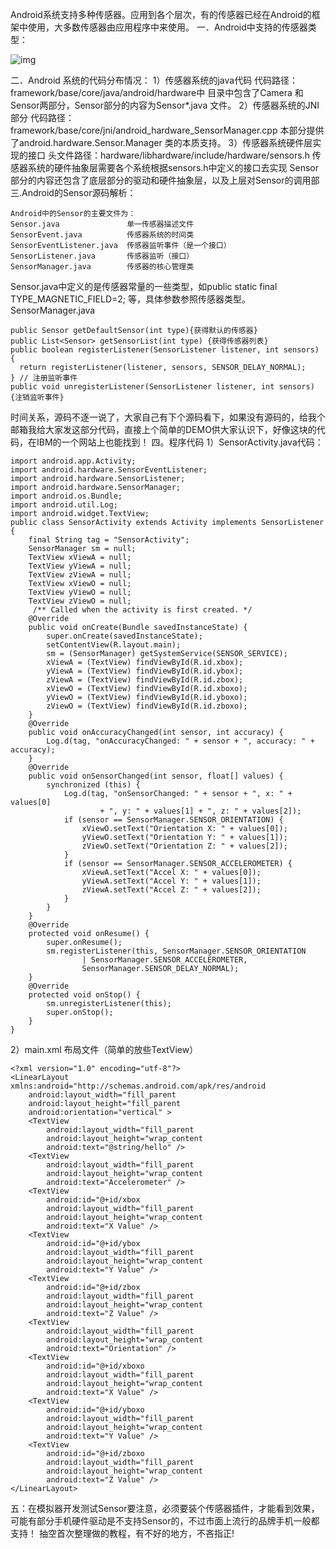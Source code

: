 Android系统支持多种传感器。应用到各个层次，有的传感器已经在Android的框架中使用，大多数传感器由应用程序中来使用。
一．Android中支持的传感器类型：

![img](http://emanual.github.io/md-android/img/device_sensor/11_sensor.png) 

二．Android 系统的代码分布情况：
1）传感器系统的java代码
代码路径：framework/base/core/java/android/hardware中
目录中包含了Camera 和Sensor两部分，Sensor部分的内容为Sensor*.java 文件。
2）传感器系统的JNI部分
代码路径： framework/base/core/jni/android_hardware_SensorManager.cpp
本部分提供了android.hardware.Sensor.Manager 类的本质支持。
3）传感器系统硬件层实现的接口
头文件路径：hardware/libhardware/include/hardware/sensors.h
传感器系统的硬件抽象层需要各个系统根据sensors.h中定义的接口去实现
Sensor部分的内容还包含了底层部分的驱动和硬件抽象层，以及上层对Sensor的调用部
三.Android的Sensor源码解析：
```  
Android中的Sensor的主要文件为：
Sensor.java               单一传感器描述文件
SensorEvent.java          传感器系统的时间类
SensorEventListener.java  传感器监听事件（是一个接口）
SensorListener.java       传感器监听（接口）
SensorManager.java        传感器的核心管理类
```
Sensor.java中定义的是传感器常量的一些类型，如public static final TYPE_MAGNETIC_FIELD=2; 等，具体参数参照传感器类型。
SensorManager.java
```  
public Sensor getDefaultSensor(int type){获得默认的传感器}
public List<Sensor> getSensorList(int type) {获得传感器列表}
public boolean registerListener(SensorListener listener, int sensors) {
  return registerListener(listener, sensors, SENSOR_DELAY_NORMAL);
} // 注册监听事件
public void unregisterListener(SensorListener listener, int sensors) {注销监听事件}
```
时间关系，源码不逐一说了，大家自己有下个源码看下，如果没有源码的，给我个邮箱我给大家发这部分代码，直接上个简单的DEMO供大家认识下，好像这块的代码，在IBM的一个网站上也能找到！
四。程序代码
1）SensorActivity.java代码：
```  
import android.app.Activity;
import android.hardware.SensorEventListener;
import android.hardware.SensorListener;
import android.hardware.SensorManager;
import android.os.Bundle;
import android.util.Log;
import android.widget.TextView;
public class SensorActivity extends Activity implements SensorListener {
	final String tag = "SensorActivity";
	SensorManager sm = null;
	TextView xViewA = null;
	TextView yViewA = null;
	TextView zViewA = null;
	TextView xViewO = null;
	TextView yViewO = null;
	TextView zViewO = null;
	 /** Called when the activity is first created. */
	@Override
	public void onCreate(Bundle savedInstanceState) {
		super.onCreate(savedInstanceState);
		setContentView(R.layout.main);
		sm = (SensorManager) getSystemService(SENSOR_SERVICE);
		xViewA = (TextView) findViewById(R.id.xbox);
		yViewA = (TextView) findViewById(R.id.ybox);
		zViewA = (TextView) findViewById(R.id.zbox);
		xViewO = (TextView) findViewById(R.id.xboxo);
		yViewO = (TextView) findViewById(R.id.yboxo);
		zViewO = (TextView) findViewById(R.id.zboxo);
	}
	@Override
	public void onAccuracyChanged(int sensor, int accuracy) {
		Log.d(tag, "onAccuracyChanged: " + sensor + ", accuracy: " + accuracy);
	}
	@Override
	public void onSensorChanged(int sensor, float[] values) {
		synchronized (this) {
			Log.d(tag, "onSensorChanged: " + sensor + ", x: " + values[0]
					+ ", y: " + values[1] + ", z: " + values[2]);
			if (sensor == SensorManager.SENSOR_ORIENTATION) {
				xViewO.setText("Orientation X: " + values[0]);
				yViewO.setText("Orientation Y: " + values[1]);
				zViewO.setText("Orientation Z: " + values[2]);
			}
			if (sensor == SensorManager.SENSOR_ACCELEROMETER) {
				xViewA.setText("Accel X: " + values[0]);
				yViewA.setText("Accel Y: " + values[1]);
				zViewA.setText("Accel Z: " + values[2]);
			}
		}
	}
	@Override
	protected void onResume() {
		super.onResume();
		sm.registerListener(this, SensorManager.SENSOR_ORIENTATION
				| SensorManager.SENSOR_ACCELEROMETER,
				SensorManager.SENSOR_DELAY_NORMAL);
	}
	@Override
	protected void onStop() {
		sm.unregisterListener(this);
		super.onStop();
	}
}
```
2）main.xml 布局文件（简单的放些TextView）
```  
<?xml version="1.0" encoding="utf-8"?>
<LinearLayout xmlns:android="http://schemas.android.com/apk/res/android
    android:layout_width="fill_parent
    android:layout_height="fill_parent
    android:orientation="vertical" >
    <TextView
        android:layout_width="fill_parent
        android:layout_height="wrap_content
        android:text="@string/hello" />
    <TextView
        android:layout_width="fill_parent
        android:layout_height="wrap_content
        android:text="Accelerometer" />
    <TextView
        android:id="@+id/xbox
        android:layout_width="fill_parent
        android:layout_height="wrap_content
        android:text="X Value" />
    <TextView
        android:id="@+id/ybox
        android:layout_width="fill_parent
        android:layout_height="wrap_content
        android:text="Y Value" />
    <TextView
        android:id="@+id/zbox
        android:layout_width="fill_parent
        android:layout_height="wrap_content
        android:text="Z Value" />
    <TextView
        android:layout_width="fill_parent
        android:layout_height="wrap_content
        android:text="Orientation" />
    <TextView
        android:id="@+id/xboxo
        android:layout_width="fill_parent
        android:layout_height="wrap_content
        android:text="X Value" />
    <TextView
        android:id="@+id/yboxo
        android:layout_width="fill_parent
        android:layout_height="wrap_content
        android:text="Y Value" />
    <TextView
        android:id="@+id/zboxo
        android:layout_width="fill_parent
        android:layout_height="wrap_content
        android:text="Z Value" />
</LinearLayout>
```
五：在模拟器开发测试Sensor要注意，必须要装个传感器插件，才能看到效果，可能有部分手机硬件驱动是不支持Sensor的，不过市面上流行的品牌手机一般都支持！
抽空首次整理做的教程，有不好的地方，不吝指正!